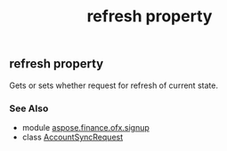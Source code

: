﻿---
title: refresh property
second_title: Aspose.Finance for Python via .NET API References
description: 
type: docs
weight: 50
url: /python-net/aspose.finance.ofx.signup/accountsyncrequest/refresh/
is_root: false
---

## refresh property


Gets or sets whether request for refresh of current state.

### See Also
* module [aspose.finance.ofx.signup](../../)
* class [AccountSyncRequest](/finance/python-net/aspose.finance.ofx.signup/accountsyncrequest)
